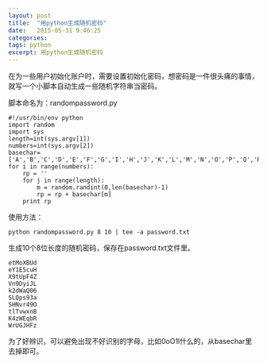 ```yaml
---
layout: post
title:  "用python生成随机密码"
date:   2015-05-31 9:46:25
categories: 
tags: python
excerpt: 用python生成随机密码
---
```


在为一些用户初始化账户时，需要设置初始化密码，想密码是一件很头痛的事情，就写一个小脚本自动生成一些随机字符串当密码。

脚本命名为：randompassword.py

```
#!/usr/bin/env python
import random
import sys
length=int(sys.argv[1])
numbers=int(sys.argv[2])
basechar=['A','B','C','D','E','F','G','I','H','J','K','L','M','N','O','P','Q','R','S','T','U','V','W','X','Y','Z','a','b','c','d','e','f','g','i','h','j','k','l','m','n','o','p','q','r','s','t','u','v','w','x','y','z','0','1','2','3','4','5','6','7','8','9']
for i in range(numbers):
    rp = ''
    for j in range(length):
        m = random.randint(0,len(basechar)-1)
        rp = rp + basechar[m]
    print rp
```

使用方法：

```
python randompassword.py 8 10 | tee -a password.txt
```

生成10个8位长度的随机密码，保存在password.txt文件里。

```
etMoXBUd
eY1E5cuH
X9tUpF4Z
Vn9DyiJL
k2dWaQ06
SLQps93a
SHNvr49O
tlTvwxnB
K4zWEqbR
WrUGJHFz
```

为了好辨识，可以避免出现不好识别的字母，比如0oO1l什么的，从basechar里去掉即可。



